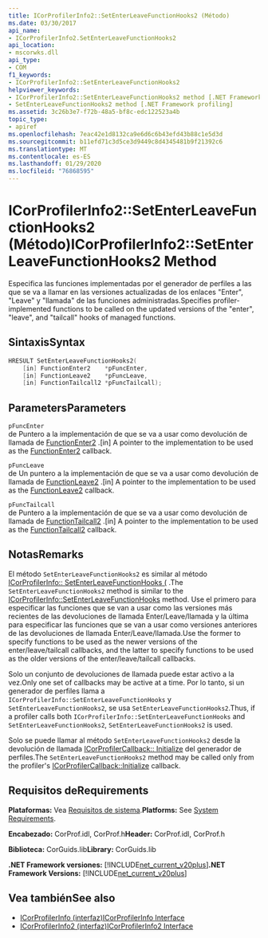 ```yaml
---
title: ICorProfilerInfo2::SetEnterLeaveFunctionHooks2 (Método)
ms.date: 03/30/2017
api_name:
- ICorProfilerInfo2.SetEnterLeaveFunctionHooks2
api_location:
- mscorwks.dll
api_type:
- COM
f1_keywords:
- ICorProfilerInfo2::SetEnterLeaveFunctionHooks2
helpviewer_keywords:
- ICorProfilerInfo2::SetEnterLeaveFunctionHooks2 method [.NET Framework profiling]
- SetEnterLeaveFunctionHooks2 method [.NET Framework profiling]
ms.assetid: 3c26b3e7-f72b-48a5-bf8c-edc122523a4b
topic_type:
- apiref
ms.openlocfilehash: 7eac42e1d8132ca9e6d6c6b43efd43b88c1e5d3d
ms.sourcegitcommit: b11efd71c3d5ce3d9449c8d4345481b9f21392c6
ms.translationtype: MT
ms.contentlocale: es-ES
ms.lasthandoff: 01/29/2020
ms.locfileid: "76868595"
---
```

# <a name="icorprofilerinfo2setenterleavefunctionhooks2-method"></a><span data-ttu-id="1886f-102">ICorProfilerInfo2::SetEnterLeaveFunctionHooks2 (Método)</span><span class="sxs-lookup"><span data-stu-id="1886f-102">ICorProfilerInfo2::SetEnterLeaveFunctionHooks2 Method</span></span>
<span data-ttu-id="1886f-103">Especifica las funciones implementadas por el generador de perfiles a las que se va a llamar en las versiones actualizadas de los enlaces "Enter", "Leave" y "llamada" de las funciones administradas.</span><span class="sxs-lookup"><span data-stu-id="1886f-103">Specifies profiler-implemented functions to be called on the updated versions of the "enter", "leave", and "tailcall" hooks of managed functions.</span></span>  
  
## <a name="syntax"></a><span data-ttu-id="1886f-104">Sintaxis</span><span class="sxs-lookup"><span data-stu-id="1886f-104">Syntax</span></span>  
  
```cpp  
HRESULT SetEnterLeaveFunctionHooks2(  
    [in] FunctionEnter2    *pFuncEnter,  
    [in] FunctionLeave2    *pFuncLeave,  
    [in] FunctionTailcall2 *pFuncTailcall);  
```  
  
## <a name="parameters"></a><span data-ttu-id="1886f-105">Parameters</span><span class="sxs-lookup"><span data-stu-id="1886f-105">Parameters</span></span>  
 `pFuncEnter`  
 <span data-ttu-id="1886f-106">de Puntero a la implementación de que se va a usar como devolución de llamada de [FunctionEnter2](functionenter2-function.md) .</span><span class="sxs-lookup"><span data-stu-id="1886f-106">[in] A pointer to the implementation to be used as the [FunctionEnter2](functionenter2-function.md) callback.</span></span>  
  
 `pFuncLeave`  
 <span data-ttu-id="1886f-107">de Un puntero a la implementación de que se va a usar como devolución de llamada de [FunctionLeave2](functionleave2-function.md) .</span><span class="sxs-lookup"><span data-stu-id="1886f-107">[in] A pointer to the implementation to be used as the [FunctionLeave2](functionleave2-function.md) callback.</span></span>  
  
 `pFuncTailcall`  
 <span data-ttu-id="1886f-108">de Puntero a la implementación de que se va a usar como devolución de llamada de [FunctionTailcall2](functiontailcall2-function.md) .</span><span class="sxs-lookup"><span data-stu-id="1886f-108">[in] A pointer to the implementation to be used as the [FunctionTailcall2](functiontailcall2-function.md) callback.</span></span>  
  
## <a name="remarks"></a><span data-ttu-id="1886f-109">Notas</span><span class="sxs-lookup"><span data-stu-id="1886f-109">Remarks</span></span>  
 <span data-ttu-id="1886f-110">El método `SetEnterLeaveFunctionHooks2` es similar al método [ICorProfilerInfo:: SetEnterLeaveFunctionHooks (](icorprofilerinfo-setenterleavefunctionhooks-method.md) .</span><span class="sxs-lookup"><span data-stu-id="1886f-110">The `SetEnterLeaveFunctionHooks2` method is similar to the [ICorProfilerInfo::SetEnterLeaveFunctionHooks](icorprofilerinfo-setenterleavefunctionhooks-method.md) method.</span></span> <span data-ttu-id="1886f-111">Use el primero para especificar las funciones que se van a usar como las versiones más recientes de las devoluciones de llamada Enter/Leave/llamada y la última para especificar las funciones que se van a usar como versiones anteriores de las devoluciones de llamada Enter/Leave/llamada.</span><span class="sxs-lookup"><span data-stu-id="1886f-111">Use the former to specify functions to be used as the newer versions of the enter/leave/tailcall callbacks, and the latter to specify functions to be used as the older versions of the enter/leave/tailcall callbacks.</span></span>  
  
 <span data-ttu-id="1886f-112">Solo un conjunto de devoluciones de llamada puede estar activo a la vez.</span><span class="sxs-lookup"><span data-stu-id="1886f-112">Only one set of callbacks may be active at a time.</span></span> <span data-ttu-id="1886f-113">Por lo tanto, si un generador de perfiles llama a `ICorProfilerInfo::SetEnterLeaveFunctionHooks` y `SetEnterLeaveFunctionHooks2`, se usa `SetEnterLeaveFunctionHooks2`.</span><span class="sxs-lookup"><span data-stu-id="1886f-113">Thus, if a profiler calls both `ICorProfilerInfo::SetEnterLeaveFunctionHooks` and `SetEnterLeaveFunctionHooks2`, `SetEnterLeaveFunctionHooks2` is used.</span></span>  
  
 <span data-ttu-id="1886f-114">Solo se puede llamar al método `SetEnterLeaveFunctionHooks2` desde la devolución de llamada [ICorProfilerCallback:: Initialize](icorprofilercallback-initialize-method.md) del generador de perfiles.</span><span class="sxs-lookup"><span data-stu-id="1886f-114">The `SetEnterLeaveFunctionHooks2` method may be called only from the profiler's [ICorProfilerCallback::Initialize](icorprofilercallback-initialize-method.md) callback.</span></span>  
  
## <a name="requirements"></a><span data-ttu-id="1886f-115">Requisitos de</span><span class="sxs-lookup"><span data-stu-id="1886f-115">Requirements</span></span>  
 <span data-ttu-id="1886f-116">**Plataformas:** Vea [Requisitos de sistema](../../../../docs/framework/get-started/system-requirements.md).</span><span class="sxs-lookup"><span data-stu-id="1886f-116">**Platforms:** See [System Requirements](../../../../docs/framework/get-started/system-requirements.md).</span></span>  
  
 <span data-ttu-id="1886f-117">**Encabezado:** CorProf.idl, CorProf.h</span><span class="sxs-lookup"><span data-stu-id="1886f-117">**Header:** CorProf.idl, CorProf.h</span></span>  
  
 <span data-ttu-id="1886f-118">**Biblioteca:** CorGuids.lib</span><span class="sxs-lookup"><span data-stu-id="1886f-118">**Library:** CorGuids.lib</span></span>  
  
 <span data-ttu-id="1886f-119">**.NET Framework versiones:** [!INCLUDE[net_current_v20plus](../../../../includes/net-current-v20plus-md.md)]</span><span class="sxs-lookup"><span data-stu-id="1886f-119">**.NET Framework Versions:** [!INCLUDE[net_current_v20plus](../../../../includes/net-current-v20plus-md.md)]</span></span>  
  
## <a name="see-also"></a><span data-ttu-id="1886f-120">Vea también</span><span class="sxs-lookup"><span data-stu-id="1886f-120">See also</span></span>

- [<span data-ttu-id="1886f-121">ICorProfilerInfo (interfaz)</span><span class="sxs-lookup"><span data-stu-id="1886f-121">ICorProfilerInfo Interface</span></span>](icorprofilerinfo-interface.md)
- [<span data-ttu-id="1886f-122">ICorProfilerInfo2 (interfaz)</span><span class="sxs-lookup"><span data-stu-id="1886f-122">ICorProfilerInfo2 Interface</span></span>](icorprofilerinfo2-interface.md)
